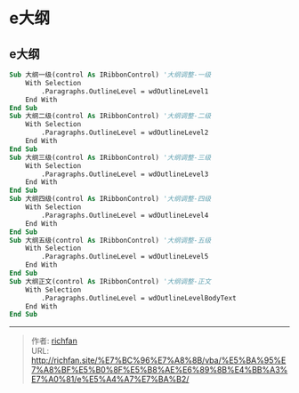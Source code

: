 # e大纲


## e大纲

<!--more-->

```vb
Sub 大纲一级(control As IRibbonControl) '大纲调整-一级
    With Selection
        .Paragraphs.OutlineLevel = wdOutlineLevel1
    End With
End Sub
Sub 大纲二级(control As IRibbonControl) '大纲调整-二级
    With Selection
        .Paragraphs.OutlineLevel = wdOutlineLevel2
    End With
End Sub
Sub 大纲三级(control As IRibbonControl) '大纲调整-三级
    With Selection
        .Paragraphs.OutlineLevel = wdOutlineLevel3
    End With
End Sub
Sub 大纲四级(control As IRibbonControl) '大纲调整-四级
    With Selection
        .Paragraphs.OutlineLevel = wdOutlineLevel4
    End With
End Sub
Sub 大纲五级(control As IRibbonControl) '大纲调整-五级
    With Selection
        .Paragraphs.OutlineLevel = wdOutlineLevel5
    End With
End Sub
Sub 大纲正文(control As IRibbonControl) '大纲调整-正文
    With Selection
        .Paragraphs.OutlineLevel = wdOutlineLevelBodyText
    End With
End Sub
```



---

> 作者: [richfan](https://richfan.site/)  
> URL: http://richfan.site/%E7%BC%96%E7%A8%8B/vba/%E5%BA%95%E7%A8%BF%E5%B0%8F%E5%B8%AE%E6%89%8B%E4%BB%A3%E7%A0%81/e%E5%A4%A7%E7%BA%B2/  

